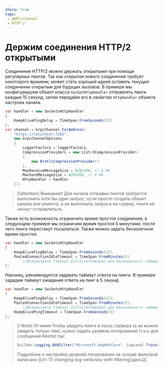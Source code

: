 ```yaml
---
share: true
tags:
 - gRPC/channel
 - HTTP-2
---
```

# Держим соединения HTTP/2 открытыми
Соединения HTTP/2 можно держать открытыми при помощи регулярных пингов. Так как открытие нового соединения требует некоторого времени, может стать хорошей идеей оставить текущее соединение открытым для будущих вызовов. В примере мы конфигурируем объект класса `SocketHttpHandler` отправлять пинги каждые 15 секунд, затем передаём его в свойство `HttpHandler` объекта настроек канала.
```csharp
var handler = new SocketsHttpHandler
{
    KeepAlivePingDelay = TimeSpan.FromSeconds(15)
};
var channel = GrpcChannel.ForAddress(
    "https://localhost:7282",
    new GrpcChannelOptions
    {
        LoggerFactory = loggerFactory,
        CompressionProviders = new List<ICompressionProvider>
        {
            new BrotliCompressionProvider()
        },
        MaxReceiveMessageSize = 6291456, // 6 Mb
        MaxSendMessageSize = 6291456, // 6 Mb
        HttpHandler = handler
    });
```
> [!attention] Внимание!
> Для начала отправки пингов *требуется* выполнить хотя бы один запрос; если просто создать объект канала или клиента, и не выполнить запроса на сервер, пинги не начнут отправляться.

Также есть возможность ограничить время простоя соединения; в следующем примере мы ограничим время простоя 5 минутами, после чего пинги перестанут посылаться. Также можно задать бесконечное время простоя.
```csharp
var handler = new SocketsHttpHandler
{
    KeepAlivePingDelay = TimeSpan.FromSeconds(15),
    PooledConnectionIdleTimeout = TimeSpan.FromMinutes(5)
        //Используйте Timeout.InfiniteTimeSpan для бесконечного таймаута,
};
```
Наконец, рекомендуется задавать таймаут ответа на пинги. В примере зададим таймаут ожидания ответа на пинг в 5 секунд
```csharp
var handler = new SocketsHttpHandler
{
    KeepAlivePingDelay = TimeSpan.FromSeconds(15),
    PooledConnectionIdleTimeout = TimeSpan.FromMinutes(5),
        //Используйте Timeout.InfiniteTimeSpan для бесконечного таймаута,
    KeepAlivePingTimeout = TimeSpan.FromSeconds(5)
};
```
> [! Note] От меня
> Чтобы увидеть пинги в логах сервера (а их можно увидеть только там), нужно задать уровень логирования `Trace` для сообщений Kestrel так:
> ```csharp
> builder.Logging.AddFilter("Microsoft.AspNetCore", LogLevel.Trace);
> ```
> Подробнее о настройке уровней логирования на основе фильтров написано [[ch-17-changing-log-verbosity-with-filtering|здесь]].